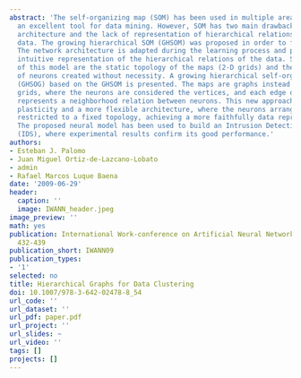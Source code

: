 ```yaml
---
abstract: 'The self-organizing map (SOM) has been used in multiple areas and constitutes
  an excellent tool for data mining. However, SOM has two main drawbacks: the static
  architecture and the lack of representation of hierarchical relations among input
  data. The growing hierarchical SOM (GHSOM) was proposed in order to face these difficulties.
  The network architecture is adapted during the learning process and provides an
  intuitive representation of the hierarchical relations of the data. Some limitations
  of this model are the static topology of the maps (2-D grids) and the big amount
  of neurons created without necessity. A growing hierarchical self-organizing graph
  (GHSOG) based on the GHSOM is presented. The maps are graphs instead of 2-D rectangular
  grids, where the neurons are considered the vertices, and each edge of the graph
  represents a neighborhood relation between neurons. This new approach provides greater
  plasticity and a more flexible architecture, where the neurons arrangement is not
  restricted to a fixed topology, achieving a more faithfully data representation.
  The proposed neural model has been used to build an Intrusion Detection Systems
  (IDS), where experimental results confirm its good performance.'
authors:
- Esteban J. Palomo
- Juan Miguel Ortiz-de-Lazcano-Lobato
- admin
- Rafael Marcos Luque Baena
date: '2009-06-29'
header:
  caption: ''
  image: IWANN_header.jpeg
image_preview: ''
math: yes
publication: International Work-conference on Artificial Neural Networks (IWANN) pp
  432-439
publication_short: IWANN09
publication_types: 
- '1'
selected: no
title: Hierarchical Graphs for Data Clustering
doi: 10.1007/978-3-642-02478-8_54
url_code: ''
url_dataset: ''
url_pdf: paper.pdf
url_project: ''
url_slides: ~
url_video: ''
tags: []
projects: []
---
```

